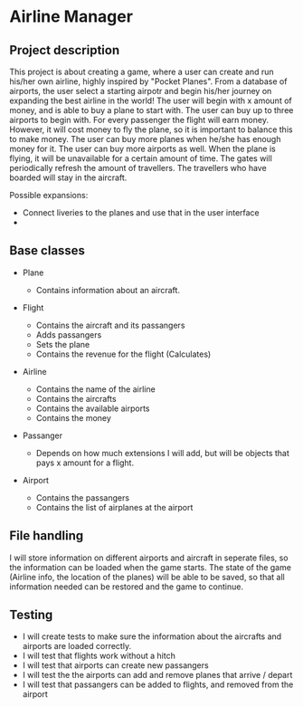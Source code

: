 # Airline Manager

## Project description
This project is about creating a game, where a user can create and run his/her own airline, highly inspired by "Pocket Planes".
From a database of airports, the user select a starting airpotr and begin his/her journey on expanding the best airline in the world!
The user will begin with x amount of money, and is able to buy a plane to start with. 
The user can buy up to three airports to begin with.
For every passenger the flight will earn money. However, it will cost money to fly the plane, so it is important to balance this to make money.
The user can buy more planes when he/she has enough money for it. The user can buy more airports as well.
When the plane is flying, it will be unavailable for a certain amount of time.
The gates will periodically refresh the amount of travellers. The travellers who have boarded will stay in the aircraft.


Possible expansions:
- Connect liveries to the planes and use that in the user interface
- 


## Base classes
- Plane
  - Contains information about an aircraft.

- Flight
  - Contains the aircraft and its passangers
  - Adds passangers
  - Sets the plane
  - Contains the revenue for the flight (Calculates)

- Airline
  - Contains the name of the airline
  - Contains the aircrafts
  - Contains the available airports
  - Contains the money

- Passanger
  - Depends on how much extensions I will add, but will be objects that pays x amount for a flight.

- Airport
  - Contains the passangers
  - Contains the list of airplanes at the airport

## File handling
I will store information on different airports and aircraft in seperate files, so the information can be loaded when the game starts.
The state of the game (Airline info, the location of the planes) will be able to be saved, so that all information needed can be restored and the game to continue.


## Testing
- I will create tests to make sure the information about the aircrafts and airports are loaded correctly.
- I will test that flights work without a hitch
- I will test that airports can create new passangers
- I will test the the airports can add and remove planes that arrive / depart
- I will test that passangers can be added to flights, and removed from the airport

